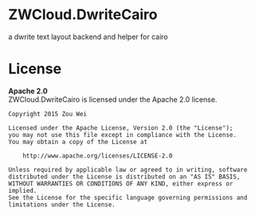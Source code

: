 # ZWCloud.DwriteCairo
a dwrite text layout backend and helper for cairo

# License
__Apache 2.0__  
ZWCloud.DwriteCairo is licensed under the Apache 2.0 license.

    Copyright 2015 Zou Wei

    Licensed under the Apache License, Version 2.0 (the "License");
    you may not use this file except in compliance with the License.
    You may obtain a copy of the License at

        http://www.apache.org/licenses/LICENSE-2.0

    Unless required by applicable law or agreed to in writing, software
    distributed under the License is distributed on an "AS IS" BASIS,
    WITHOUT WARRANTIES OR CONDITIONS OF ANY KIND, either express or implied.
    See the License for the specific language governing permissions and
    limitations under the License.

